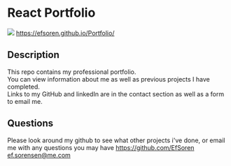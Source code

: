 # React Portfolio
![](SS/c20SS.jpg)
https://efsoren.github.io/Portfolio/

## Description
This repo contains my professional portfolio. </br>
You can view information about me as well as previous projects I have completed. </br>
Links to my GitHub and linkedIn are in the contact section as well as a form to email me.

## Questions
Please look around my github to see what other projects i've done, or email me with any questions you may have
https://github.com/EfSoren
ef.sorensen@me.com
